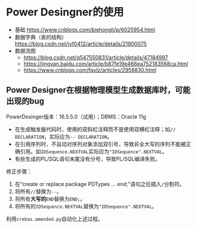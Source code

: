 # Power Desingner的使用

- 基础 <https://www.cnblogs.com/biehongli/p/6025954.html>
- 数据字典（表的结构） <https://blog.csdn.net/jyf0412/article/details/21900075>
- 数据流图
  - <https://blog.csdn.net/q547550831/article/details/47184997>
  - <https://jingyan.baidu.com/article/b87fe19e466ea752183568ca.html>
  - <https://www.cnblogs.com/faylz/articles/2958830.html>

## Power Designer在根据物理模型生成数据库时，可能出现的bug

PowerDesinger版本：16.5.5.0（试用）；DBMS：Oracle 11g

- 在生成触发器代码时，使用的双斜杠注释而不是使用双横杠注释；如`// DECLARATION`，实际应为`-- DECLARATION`。
- 在引用序列时，不自动对序列对象添加双引号，导致非全大写的序列不能被正确引用。如`IDSequence.NEXTVAL`实际应为`"IDSequence".NEXTVAL`。
- 有些生成的PL/SQL语句末尾没有分号，导致PL/SQL编译失败。

修正步骤：

1. 在“create or replace package PDTypes ... end;”语句之后插入`/`分割符。
2. 将所有`//`替换为`--`。
3. 将所有**大写的**`END`替换为`END;`。
4. 将所有的`IDSequence.NEXTVAL`替换为`"IDSequence".NEXTVAL`。

利用`crebas.amended.py`自动化上述过程。
